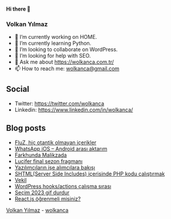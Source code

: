 #### Hi there 👋

### Volkan Yılmaz

- 🔭 I’m currently working on HOME.
- 🌱 I’m currently learning Python.
- 👯 I’m looking to collaborate on WordPress.
- 🤔 I’m looking for help with SEO.
- 💬 Ask me about https://wolkanca.com.tr/
- 📫 How to reach me: wolkanca@gmail.com

## Social
- Twitter: https://twitter.com/wolkanca
- Linkedin: https://www.linkedin.com/in/wolkanca/



## Blog posts
<!-- BLOG-POST-LIST:START -->
- [FluZ, hiç otantik olmayan içerikler](https://wolkanca.com.tr/fluz-hic-otantik-olmayan-icerikler/)
- [WhatsApp iOS – Android arası aktarım](https://wolkanca.com.tr/whatsapp-ios-android-arasi-aktarim/)
- [Farkhunda Malikzada](https://wolkanca.com.tr/farkhunda-malikzada/)
- [Lucifer final sezon fragmanı](https://wolkanca.com.tr/lucifer-final-sezon-fragmani/)
- [Yazılımcıların işe alımcılara bakışı](https://wolkanca.com.tr/yazilimcilarin-ise-alimcilara-bakisi/)
- [SHTML(Server Side Includes) içerisinde PHP kodu çalıştırmak](https://wolkanca.com.tr/shtmlserver-side-includes-icerisinde-php-kodu-calistirmak/)
- [Vekil](https://wolkanca.com.tr/vekil/)
- [WordPress hooks/actions çalışma sırası](https://wolkanca.com.tr/wordpress-hooks-actions-calisma-sirasi/)
- [Seçim 2023 gif durdur](https://wolkanca.com.tr/secim-2023-gif-durdur/)
- [React.js öğrenmeli misiniz?](https://wolkanca.com.tr/react-js-ogrenmeli-misiniz/)
<!-- BLOG-POST-LIST:END -->


[Volkan Yılmaz](https://volkanyilmaz.com.tr/) - [wolkanca](https://wolkanca.com.tr/)
